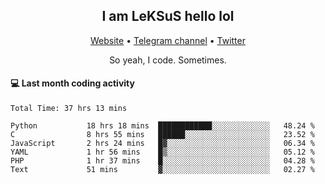 <h2 align="center">I am LeKSuS hello lol</h2>
<div align="center">
  <a href="https://leksus.net">Website</a> •
  <a href="https://t.me/leksus_was_here">Telegram channel</a> •
  <a href="https://twitter.com/___LeKSuS___">Twitter</a>
</div>
<p align="center">So yeah, I code. Sometimes.</p>

#### :computer: Last month coding activity
<!--START_SECTION:waka-->

```text
Total Time: 37 hrs 13 mins

Python           18 hrs 18 mins  ████████████░░░░░░░░░░░░░   48.24 %
C                8 hrs 55 mins   ██████░░░░░░░░░░░░░░░░░░░   23.52 %
JavaScript       2 hrs 24 mins   █▓░░░░░░░░░░░░░░░░░░░░░░░   06.34 %
YAML             1 hr 56 mins    █▒░░░░░░░░░░░░░░░░░░░░░░░   05.12 %
PHP              1 hr 37 mins    █░░░░░░░░░░░░░░░░░░░░░░░░   04.28 %
Text             51 mins         ▓░░░░░░░░░░░░░░░░░░░░░░░░   02.27 %
```

<!--END_SECTION:waka-->

<!-- flag{4_l0t_0f_1nter35t1ng_th1ng5_4r3_1n_publ1c_d0m41n} -->
